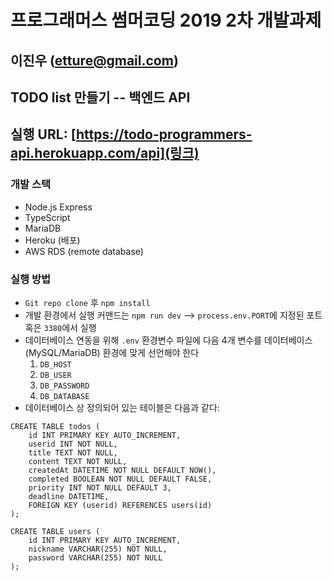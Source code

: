 # 프로그래머스 썸머코딩 2019 2차 개발과제 
## 이진우 (etture@gmail.com)
## TODO list 만들기 -- 백엔드 API
## 실행 URL: [https://todo-programmers-api.herokuapp.com/api](링크)

### 개발 스택
- Node.js Express
- TypeScript
- MariaDB
- Heroku (배포)
- AWS RDS (remote database)

### 실행 방법
- `Git repo clone` 후 `npm install`
- 개발 환경에서 실행 커맨드는 `npm run dev` --> `process.env.PORT`에 지정된 포트 혹은 `3380`에서 실행
- 데이터베이스 연동을 위해 `.env` 환경변수 파일에 다음 4개 변수를 데이터베이스 (MySQL/MariaDB) 환경에 맞게 선언해야 한다
  1. `DB_HOST`
  2. `DB_USER`
  3. `DB_PASSWORD`
  4. `DB_DATABASE`
- 데이터베이스 상 정의되어 있는 테이블은 다음과 같다:
```
CREATE TABLE todos (
    id INT PRIMARY KEY AUTO_INCREMENT,
    userid INT NOT NULL,
    title TEXT NOT NULL,
    content TEXT NOT NULL,
    createdAt DATETIME NOT NULL DEFAULT NOW(),
    completed BOOLEAN NOT NULL DEFAULT FALSE,
    priority INT NOT NULL DEFAULT 3,
    deadline DATETIME,
    FOREIGN KEY (userid) REFERENCES users(id)
);

CREATE TABLE users (
    id INT PRIMARY KEY AUTO_INCREMENT,
    nickname VARCHAR(255) NOT NULL,
    password VARCHAR(255) NOT NULL
);
```
